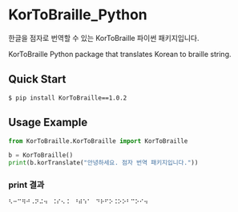 # KorToBraille_Python

한글을 점자로 번역할 수 있는 KorToBraille 파이썬 패키지입니다.

KorToBraille Python package that translates Korean to braille string.

## Quick Start

```shell
$ pip install KorToBraille==1.0.2
```

## Usage Example

```python
from KorToBraille.KorToBraille import KorToBraille

b = KorToBraille()
print(b.korTranslate("안녕하세요. 점자 번역 패키지입니다."))
```

### print 결과

```python
⠣⠒⠉⠻⠚⠠⠝⠬⠲⠀⠨⠎⠢⠨⠀⠘⠾⠱⠁⠀⠙⠗⠋⠕⠨⠕⠕⠃⠉⠕⠊⠲⠀
```
